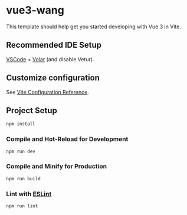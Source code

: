 # vue3-wang

This template should help get you started developing with Vue 3 in Vite.

## Recommended IDE Setup

[VSCode](https://code.visualstudio.com/) + [Volar](https://marketplace.visualstudio.com/items?itemName=Vue.volar) (and disable Vetur).

## Customize configuration

See [Vite Configuration Reference](https://vite.dev/config/).

## Project Setup

```sh
npm install
```

### Compile and Hot-Reload for Development

```sh
npm run dev
```

### Compile and Minify for Production

```sh
npm run build
```

### Lint with [ESLint](https://eslint.org/)

```sh
npm run lint
```

<!-- 系统属性、人物属性、怪物属性三者相互影响
背包系统使用设计图标展示
出生点位于原点 0，0   可通过方向盘或者箭头移动，不再移动，坐标同梦幻地图一样	
可选择当前地图，沙漠、森林、大海 等等
人物战斗时可预先配置技能释放顺序，可保存方案，低于气血多少时尝试逃跑
活力系统，每日限定活力，使用活力才可以打怪挖宝
人物评价系统，展示人物说明，战力、技能数、综合评分
宠物系统
难度任务：爬塔
初始角色选择：一个土豆、一只鸡、一只鸟
通过把角色数据加密并生成二维码，进行相互之间切磋战斗
技能或者法术，可以是某一个字，通过收集不同的字，可以使用不同的技能，字可以组成词或者句子，这样发动超级技能
每次施法都会有一段时间冷却，不能再施法，只能躲避 或者 防御 
可生成二维码进行分享战斗

-->